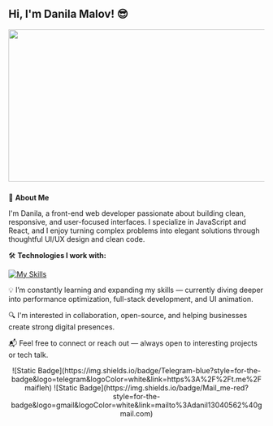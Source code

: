 ## Hi, I'm Danila Malov! 😎

<div align="center">
  <img src="https://media1.tenor.com/m/3bTxZ4HdrysAAAAC/pixels-neon.gif" width="600" height="300">
</div>

###

👋 **About Me**

I'm Danila, a front-end web developer passionate about building clean, responsive, and user-focused interfaces. I specialize in JavaScript and React, and I enjoy turning complex problems into elegant solutions through thoughtful UI/UX design and clean code.

🛠 **Technologies I work with:**

[![My Skills](https://skillicons.dev/icons?i=arch,bash,css,docker,figma,html,js,ts,jquery,laravel,linux,nodejs,php,react,nextjs)](https://skillicons.dev)

💡 I’m constantly learning and expanding my skills — currently diving deeper into performance optimization, full-stack development, and UI animation.

🔍 I'm interested in collaboration, open-source, and helping businesses create strong digital presences.

📬 Feel free to connect or reach out — always open to interesting projects or tech talk.

<div align="center">
  ![Static Badge](https://img.shields.io/badge/Telegram-blue?style=for-the-badge&logo=telegram&logoColor=white&link=https%3A%2F%2Ft.me%2Fmaifleh) ![Static Badge](https://img.shields.io/badge/Mail_me-red?style=for-the-badge&logo=gmail&logoColor=white&link=mailto%3Adanil13040562%40gmail.com)
</div>
